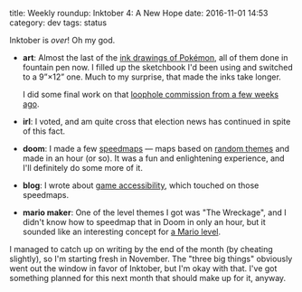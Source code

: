 title: Weekly roundup: Inktober 4: A New Hope
date: 2016-11-01 14:53
category: dev
tags: status

Inktober is _over_!  Oh my god.

- **art**: Almost the last of the [ink drawings of Pokémon](https://lexyeevee.tumblr.com/tagged/daily-pok%C3%A9mon), all of them done in fountain pen now.  I filled up the sketchbook I'd been using and switched to a 9”×12” one.  Much to my surprise, that made the inks take longer.

    I did some final work on that [loophole commission from a few weeks ago]({filename}/dev/2016-10-02-weekly-roundup-addled.markdown).

- **irl**: I voted, and am quite cross that election news has continued in spite of this fact.

- **doom**: I made a few [speedmaps](https://twitter.com/eevee/status/791040513197559808) — maps based on [random themes](http://www.jmickle.com/genrerator/maptheme.html) and made in an hour (or so).  It was a fun and enlightening experience, and I'll definitely do some more of it.

- **blog**: I wrote about [game accessibility]({filename}/2016-10-29-accessible-games.markdown), which touched on those speedmaps.

- **mario maker**: One of the level themes I got was "The Wreckage", and I didn't know how to speedmap that in Doom in only an hour, but it sounded like an interesting concept for [a Mario level]({filename}/release/2016-11-01-mario-maker-the-wreck.markdown).

I managed to catch up on writing by the end of the month (by cheating slightly), so I'm starting fresh in November.  The "three big things" obviously went out the window in favor of Inktober, but I'm okay with that.  I've got something planned for this next month that should make up for it, anyway.
